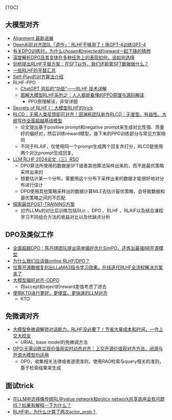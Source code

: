 [TOC]



## 大模型对齐

- [Alignment 最新进展](https://zhuanlan.zhihu.com/p/650788172)
- [OpenAI前对齐团队「遗作」：RLHF不够用了！用GPT-4训练GPT-4](https://zhuanlan.zhihu.com/p/705989405)
- [有关DPO训练时，为什么chosen和rejected的reward一起下降的猜想](https://zhuanlan.zhihu.com/p/694381064)
- [深度解析DPO及其变体在多种任务上的表现如何，该如何选择](https://mp.weixin.qq.com/s/DwBpfMiSbGJ8N07e6zN4eg)
- [剑桥提出RLHF平替方案：在SFT以外，我们还能拿SFT数据做什么？](https://mp.weixin.qq.com/s/Sbu1-EA6gCKsyUdGpRTuRg)
- [一些RLHF的平替汇总](https://blog.csdn.net/m0_37310036/article/details/134453906)
- [Self-Play的对齐算法介绍](https://zhuanlan.zhihu.com/p/699292524) 
- RLHF-PPO
  - [ChatGPT 背后的“功臣”——RLHF 技术详解](https://huggingface.co/blog/zh/rlhf)
  - [图解大模型RLHF系列之：人人都能看懂的PPO原理与源码解读](https://mp.weixin.qq.com/s/J8c7rEmkQH4lBj1pWntv9w)
    - PPO原理解读，非常详细
- [Secrets of RLHF I：大模型RLHF的trick](https://zhuanlan.zhihu.com/p/646385336)
- [RLCD：无需人类反馈即可对齐！田渊栋团队新作RLCD：无害型、有益性、大纲写作全面超越基线模型](https://mp.weixin.qq.com/s/sQolnpmBdCufVVR8q6GG8w)
  - 论文提出基于positive prompt和negative prompt来生成对比性强、质量好的偏好对，然后训练reward模型，接下来的PPO训练部分与常见方案相同
  - 不同于RLAIF，仅使用同一个prompt生成两个回复并打分，RLCD是使用两个对比prompt生成回复。
- [LLM RLHF 2024论文（三）RSO](https://zhuanlan.zhihu.com/p/690198669)
  - DPO算法所使用的数据是SFT或者其他算法采样出来的，而不是最优策略采样出来的
  - 想要估计某一个分布，需要用这个分布下采样出来的数据才能很好地对分布进行估计
  - DPO使用其他策略采样出的数据计算MLE去估计最优策略，会导致数据和最优策略之间的不匹配
- [探索最优POST-TRAINING方案](https://zhuanlan.zhihu.com/p/661323551)
  - 对齐LLMs的对比后训练包括SLic 、DPO 、RLHF 、RLAIF以及结合课程学习不同组合方法的收益对比以及优缺点分析

## DPO及类似工作

- [全面超越DPO：陈丹琦团队提出简单偏好优化SimPO，还炼出最强8B开源模型](https://www.jiqizhixin.com/articles/2024-05-27-8)
- [为什么我们应该做online RLHF/DPO？](https://mp.weixin.qq.com/s/f68yoZkByWlPvckoFK9qCg)
- [仅靠开源数据复刻出LLaMA3指令学习效果，在线迭代RLHF全流程解决方案来了](https://www.jiqizhixin.com/articles/2024-05-18)
- [大模型偏好对齐-ODPO](https://mp.weixin.qq.com/s/FT4XUDDKO4e_aEiq0aqgzA)
  - 将accept和reject的reward差值考虑了进去
- [使用KTO进行更好、更便宜、更快速的LLM对齐](https://mp.weixin.qq.com/s/vFrcW43jhraZT8ZaDBxl7A)
  - KTO


## 免微调对齐

- [大模型免微调解锁对话能力，RLHF没必要了！节省大量成本和时间，一作上交大校友](https://zhuanlan.zhihu.com/p/670682075)
  - URIAL, base model的免微调方法
- [OPO:无需训练实现价值观实时动态对齐：上交开源价值观对齐方法，闭源与开源大模型均适用](https://mp.weixin.qq.com/s/_CB0LBQVI_2NBiX63pyYSA)
  - OPO，收集相关法律或者道德准则，使用RAG检索与query相关的准则，基于检索结果来生成

## 面试trick

- [在LLM中选择像传统RL中value network和policy network共享底座会有问题吗？如果有解释一下为什么？](https://zhuanlan.zhihu.com/p/699827201)
- [RLHF中，为什么计算了两次actor_prob？](https://www.zhihu.com/question/654282515/answer/3481039875)